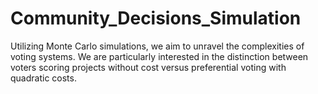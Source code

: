 # Community_Decisions_Simulation
Utilizing Monte Carlo simulations, we aim to unravel the complexities of voting systems. We are particularly interested in the distinction between voters scoring projects without cost versus preferential voting with quadratic costs. 
